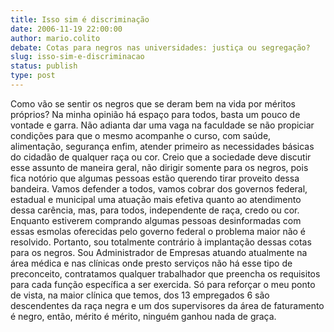 ```yaml
---
title: Isso sim é discriminação
date: 2006-11-19 22:00:00
author: mario.colito
debate: Cotas para negros nas universidades: justiça ou segregação? 
slug: isso-sim-e-discriminacao
status: publish 
type: post
---
```


Como vão se sentir os negros que se deram bem na vida por méritos próprios? Na minha opinião há espaço para todos, basta um pouco de vontade e garra. Não adianta dar uma vaga na faculdade se não propiciar condições para que o mesmo acompanhe o curso, com saúde, alimentação, segurança enfim, atender primeiro as necessidades básicas do cidadão de qualquer raça ou cor. Creio que a sociedade deve discutir esse assunto de maneira geral, não dirigir somente para os negros, pois fica notório que algumas pessoas estão querendo tirar proveito dessa bandeira. Vamos defender a todos, vamos cobrar dos governos federal, estadual e municipal uma atuação mais efetiva quanto ao atendimento dessa carência, mas, para todos, independente de raça, credo ou cor. Enquanto estiverem comprando algumas pessoas desinformadas com essas esmolas oferecidas pelo governo federal o problema maior não é resolvido. Portanto, sou totalmente contrário à implantação dessas cotas para os negros. Sou Administrador de Empresas atuando atualmente na área médica e nas clínicas onde presto serviços não há esse tipo de preconceito, contratamos qualquer trabalhador que preencha os requisitos para cada função específica a ser exercida. Só para reforçar o meu ponto de vista, na maior clínica que temos, dos 13 empregados 6 são descendentes da raça negra e um dos supervisores da área de faturamento é negro, então, mérito é mérito, ninguém ganhou nada de graça.
